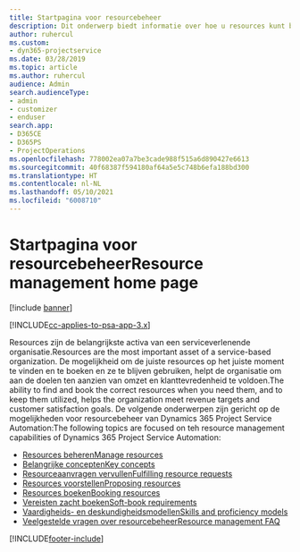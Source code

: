 ```yaml
---
title: Startpagina voor resourcebeheer
description: Dit onderwerp biedt informatie over hoe u resources kunt beheren.
author: ruhercul
ms.custom:
- dyn365-projectservice
ms.date: 03/28/2019
ms.topic: article
ms.author: ruhercul
audience: Admin
search.audienceType:
- admin
- customizer
- enduser
search.app:
- D365CE
- D365PS
- ProjectOperations
ms.openlocfilehash: 778002ea07a7be3cade988f515a6d890427e6613
ms.sourcegitcommit: 40f68387f594180af64a5e5c748b6efa188bd300
ms.translationtype: HT
ms.contentlocale: nl-NL
ms.lasthandoff: 05/10/2021
ms.locfileid: "6008710"
---
```

# <a name="resource-management-home-page"></a><span data-ttu-id="55257-103">Startpagina voor resourcebeheer</span><span class="sxs-lookup"><span data-stu-id="55257-103">Resource management home page</span></span>

[!include [banner](../includes/psa-now-project-operations.md)]

[!INCLUDE[cc-applies-to-psa-app-3.x](../includes/cc-applies-to-psa-app-3x.md)]

<span data-ttu-id="55257-104">Resources zijn de belangrijkste activa van een serviceverlenende organisatie.</span><span class="sxs-lookup"><span data-stu-id="55257-104">Resources are the most important asset of a service-based organization.</span></span> <span data-ttu-id="55257-105">De mogelijkheid om de juiste resources op het juiste moment te vinden en te boeken en ze te blijven gebruiken, helpt de organisatie om aan de doelen ten aanzien van omzet en klanttevredenheid te voldoen.</span><span class="sxs-lookup"><span data-stu-id="55257-105">The ability to find and book the correct resources when you need them, and to keep them utilized, helps the organization meet revenue targets and customer satisfaction goals.</span></span> <span data-ttu-id="55257-106">De volgende onderwerpen zijn gericht op de mogelijkheden voor resourcebeheer van Dynamics 365 Project Service Automation:</span><span class="sxs-lookup"><span data-stu-id="55257-106">The following topics are focused on teh resource management capabilities of Dynamics 365 Project Service Automation:</span></span>

- [<span data-ttu-id="55257-107">Resources beheren</span><span class="sxs-lookup"><span data-stu-id="55257-107">Manage resources</span></span>](manage-resources.md)
- [<span data-ttu-id="55257-108">Belangrijke concepten</span><span class="sxs-lookup"><span data-stu-id="55257-108">Key concepts</span></span>](reports-key-concepts.md)
- [<span data-ttu-id="55257-109">Resourceaanvragen vervullen</span><span class="sxs-lookup"><span data-stu-id="55257-109">Fulfilling resource requests</span></span>](resource-management-fulfill-requests.md)
- [<span data-ttu-id="55257-110">Resources voorstellen</span><span class="sxs-lookup"><span data-stu-id="55257-110">Proposing resources</span></span>](resource-management-propose-resources.md)
- [<span data-ttu-id="55257-111">Resources boeken</span><span class="sxs-lookup"><span data-stu-id="55257-111">Booking resources</span></span>](resource-management-book-resources-scheduleboard.md)
- [<span data-ttu-id="55257-112">Vereisten zacht boeken</span><span class="sxs-lookup"><span data-stu-id="55257-112">Soft-book requirements</span></span>](resource-management-softbook-requirements.md)
- [<span data-ttu-id="55257-113">Vaardigheids- en deskundigheidsmodellen</span><span class="sxs-lookup"><span data-stu-id="55257-113">Skills and proficiency models</span></span>](resource-management-skills-proficiency.md)
- [<span data-ttu-id="55257-114">Veelgestelde vragen over resourcebeheer</span><span class="sxs-lookup"><span data-stu-id="55257-114">Resource management FAQ</span></span>](resource-management-faq.md)


[!INCLUDE[footer-include](../includes/footer-banner.md)]